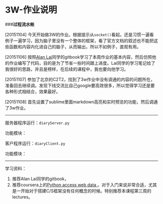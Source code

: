 # 3W-作业说明

###**过程流水帐**

[20151104] 今天开始做3W的作业。根据提示从```socket()```看起。还是习惯一遍看例子一遍学习，因为脑子里没有一个整体的框架，看了官方文档的叙述也不能把这些函数和内容内化进自己的脑子，从而输出，所以不如例子，直观有用。

[20151106] 按照[Alan Lai](https://wp-lai.gitbooks.io/learn-python/content/1sTry/socket.html)同学的gitbook学习了本周作业的基本内容，然后仿照他的作业编写了代码，目的是为了节省一些时间跟上进度。Lai同学的学习笔记给了我很好的思路，并且是榜样，在后续的课程中，我也要向他学习。

[20151107] 参加了北京的C2T2，找到了3w作业中没有调通的内容的问题所在，准备回去继续调。发现下线交流比自己google要高效很多，所以觉得学习还是要各种形式相结合，效果最好。

[20151108] 首先设置了sublime里面markdown高亮和实时预览的功能，然后调通了3w作业。

---

服务器程序运行：```diaryServer.py```

功能模块：



客户程序运行：```diaryClient.py```

功能模块：

---

学习资料：

1. 推荐Alan Lai同学的gitbook，
2. 推荐coursera上的[Python access web data ](https://www.coursera.org/learn/python-network-data/lecture/ghhKu/networked-programs)。对于入门来说非常合适，尤其是一开始对于搭建C/S框架没有任何概念的时候。特别推荐本课程第三周的lectures。